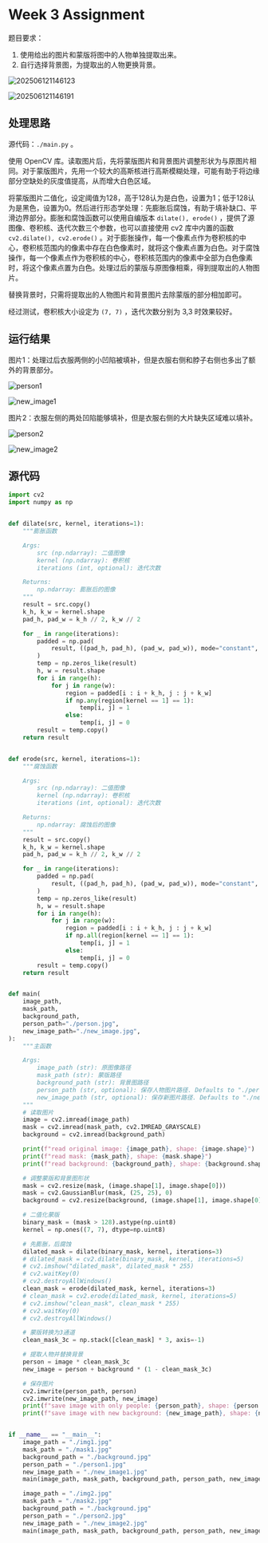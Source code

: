 # Week 3 Assignment

题目要求：

1. 使用给出的图片和蒙版将图中的人物单独提取出来。
2. 自行选择背景图，为提取出的人物更换背景。

![202506121146123](https://cdn.jsdelivr.net/gh/DerrickMarcus/picgo-image/images/202506121146123.png)

![202506121146191](https://cdn.jsdelivr.net/gh/DerrickMarcus/picgo-image/images/202506121146191.png)

## 处理思路

源代码：`./main.py` 。

使用 OpenCV 库。读取图片后，先将蒙版图片和背景图片调整形状为与原图片相同。对于蒙版图片，先用一个较大的高斯核进行高斯模糊处理，可能有助于将边缘部分空缺处的灰度值提高，从而增大白色区域。

将蒙版图片二值化，设定阈值为128，高于128认为是白色，设置为1；低于128认为是黑色，设置为0。然后进行形态学处理：先膨胀后腐蚀，有助于填补缺口、平滑边界部分。膨胀和腐蚀函数可以使用自编版本 `dilate(), erode()` ，提供了源图像、卷积核、迭代次数三个参数，也可以直接使用 cv2 库中内置的函数 `cv2.dilate(), cv2.erode()` 。对于膨胀操作，每一个像素点作为卷积核的中心，卷积核范围内的像素中存在白色像素时，就将这个像素点置为白色。对于腐蚀操作，每一个像素点作为卷积核的中心，卷积核范围内的像素中全部为白色像素时，将这个像素点置为白色。处理过后的蒙版与原图像相乘，得到提取出的人物图片。

替换背景时，只需将提取出的人物图片和背景图片去除蒙版的部分相加即可。

经过测试，卷积核大小设定为 `(7, 7)` ，迭代次数分别为 3,3 时效果较好。

## 运行结果

图片1：处理过后衣服两侧的小凹陷被填补，但是衣服右侧和脖子右侧也多出了额外的背景部分。

![person1](https://cdn.jsdelivr.net/gh/DerrickMarcus/picgo_image/images/person1.jpg)

![new_image1](https://cdn.jsdelivr.net/gh/DerrickMarcus/picgo_image/images/new_image1.jpg)

图片2：衣服左侧的两处凹陷能够填补，但是衣服右侧的大片缺失区域难以填补。

![person2](https://cdn.jsdelivr.net/gh/DerrickMarcus/picgo_image/images/person2.jpg)

![new_image2](https://cdn.jsdelivr.net/gh/DerrickMarcus/picgo_image/images/new_image2.jpg)

## 源代码

```py
import cv2
import numpy as np


def dilate(src, kernel, iterations=1):
    """膨胀函数

    Args:
        src (np.ndarray): 二值图像
        kernel (np.ndarray): 卷积核
        iterations (int, optional): 迭代次数

    Returns:
        np.ndarray: 膨胀后的图像
    """
    result = src.copy()
    k_h, k_w = kernel.shape
    pad_h, pad_w = k_h // 2, k_w // 2

    for _ in range(iterations):
        padded = np.pad(
            result, ((pad_h, pad_h), (pad_w, pad_w)), mode="constant", constant_values=0
        )
        temp = np.zeros_like(result)
        h, w = result.shape
        for i in range(h):
            for j in range(w):
                region = padded[i : i + k_h, j : j + k_w]
                if np.any(region[kernel == 1] == 1):
                    temp[i, j] = 1
                else:
                    temp[i, j] = 0
        result = temp.copy()
    return result


def erode(src, kernel, iterations=1):
    """腐蚀函数

    Args:
        src (np.ndarray): 二值图像
        kernel (np.ndarray): 卷积核
        iterations (int, optional): 迭代次数

    Returns:
        np.ndarray: 腐蚀后的图像
    """
    result = src.copy()
    k_h, k_w = kernel.shape
    pad_h, pad_w = k_h // 2, k_w // 2

    for _ in range(iterations):
        padded = np.pad(
            result, ((pad_h, pad_h), (pad_w, pad_w)), mode="constant", constant_values=1
        )
        temp = np.zeros_like(result)
        h, w = result.shape
        for i in range(h):
            for j in range(w):
                region = padded[i : i + k_h, j : j + k_w]
                if np.all(region[kernel == 1] == 1):
                    temp[i, j] = 1
                else:
                    temp[i, j] = 0
        result = temp.copy()
    return result


def main(
    image_path,
    mask_path,
    background_path,
    person_path="./person.jpg",
    new_image_path="./new_image.jpg",
):
    """主函数

    Args:
        image_path (str): 原图像路径
        mask_path (str): 蒙版路径
        background_path (str): 背景图路径
        person_path (str, optional): 保存人物图片路径. Defaults to "./person.jpg".
        new_image_path (str, optional): 保存新图片路径. Defaults to "./new_image.jpg".
    """
    # 读取图片
    image = cv2.imread(image_path)
    mask = cv2.imread(mask_path, cv2.IMREAD_GRAYSCALE)
    background = cv2.imread(background_path)

    print(f"read original image: {image_path}, shape: {image.shape}")
    print(f"read mask: {mask_path}, shape: {mask.shape}")
    print(f"read background: {background_path}, shape: {background.shape}")

    # 调整蒙版和背景图形状
    mask = cv2.resize(mask, (image.shape[1], image.shape[0]))
    mask = cv2.GaussianBlur(mask, (25, 25), 0)
    background = cv2.resize(background, (image.shape[1], image.shape[0]))

    # 二值化蒙版
    binary_mask = (mask > 128).astype(np.uint8)
    kernel = np.ones((7, 7), dtype=np.uint8)

    # 先膨胀，后腐蚀
    dilated_mask = dilate(binary_mask, kernel, iterations=3)
    # dilated_mask = cv2.dilate(binary_mask, kernel, iterations=5)
    # cv2.imshow("dilated_mask", dilated_mask * 255)
    # cv2.waitKey(0)
    # cv2.destroyAllWindows()
    clean_mask = erode(dilated_mask, kernel, iterations=3)
    # clean_mask = cv2.erode(dilated_mask, kernel, iterations=5)
    # cv2.imshow("clean_mask", clean_mask * 255)
    # cv2.waitKey(0)
    # cv2.destroyAllWindows()

    # 蒙版转换为3通道
    clean_mask_3c = np.stack([clean_mask] * 3, axis=-1)

    # 提取人物并替换背景
    person = image * clean_mask_3c
    new_image = person + background * (1 - clean_mask_3c)

    # 保存图片
    cv2.imwrite(person_path, person)
    cv2.imwrite(new_image_path, new_image)
    print(f"save image with only people: {person_path}, shape: {person.shape}")
    print(f"save image with new background: {new_image_path}, shape: {new_image.shape}")


if __name__ == "__main__":
    image_path = "./img1.jpg"
    mask_path = "./mask1.jpg"
    background_path = "./background.jpg"
    person_path = "./person1.jpg"
    new_image_path = "./new_image1.jpg"
    main(image_path, mask_path, background_path, person_path, new_image_path)

    image_path = "./img2.jpg"
    mask_path = "./mask2.jpg"
    background_path = "./background.jpg"
    person_path = "./person2.jpg"
    new_image_path = "./new_image2.jpg"
    main(image_path, mask_path, background_path, person_path, new_image_path)

```
